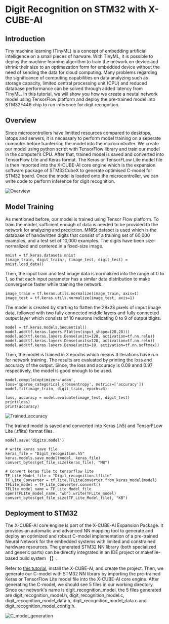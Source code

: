 # Digit Recognition on STM32 with X-CUBE-AI
## Introduction
Tiny machine learning (TinyML) is a concept of embedding artificial intelligence on a small pieces of harware. With TinyML, it is possible to deploy the machine learning algorithm to train the network on device and shrink their size to an optimazation form for embedded device without the need of sending the data for cloud computing. Many problems regarding the significance of computing capabilities on data analyzing such as storage capacity, limited central processing unit (CPU) and reduced database performance can be solved through added latency from TinyML. In this tutorial, we will show you how we create a neutal network model using TensorFlow platform and deploy the pre-trained model into STM32F446 chip to run inference for digit recognition.

## Overview
Since microcontrollers have limitted resources compared to desktops, latops and servers, it is necessary to perform model training on a seperate computer before tranferring the model into the microcontroller. We create our model using python script with TensorFlow library and train our model in the computer’s CPU. After that, trained model is saved and converted into TensorFlow Lite and Keras format. The Keras or TensorFLow Lite model file is then imported into the X-CUBE-AI core engine which is the expansion software package of STM32CubeX to generate optimised C-model for STM32 board. Once the model is loaded onto the microcontroller, we can write code to perform inference for digit recognition.

![Overview](https://user-images.githubusercontent.com/82255334/121970873-0fe91500-cdaa-11eb-9848-0f94a02903e4.png)

## Model Training
As mentioned before, our model is trained using Tensor Flow platform. To train the model, sufficient enough of data is needed to be provided to the network for analyzing and prediction. MNISt dataset is used which is the database of handwritten digits that consist of a training set of 60,000 examples, and a test set of 10,000 examples. The digits have been size-normalized and centered in a fixed-size image.

```
mnist = tf.keras.datasets.mnist
(image_train, digit_train), (image_test, digit_test) = mnist.load_data()
```

Then, the input train and test image data is normalized into the range of 0 to 1, so that each input parameter has a similar data distribution to make convergence faster while training the network.

```
image_train = tf.keras.utils.normalize(image_train, axis=1)
image_test = tf.keras.utils.normalize(image_test, axis=1)
```

The model is created by starting to flatten the 28x28 pixels of imput image data, followed with two fully connected middle layers and fully connected output layer which consists of 10 neurons indicating 0 to 9 of output digits.

```
model = tf.keras.models.Sequential()
model.add(tf.keras.layers.Flatten(input_shape=(28,28)))
model.add(tf.keras.layers.Dense(units=128, activation=tf.nn.relu))
model.add(tf.keras.layers.Dense(units=128, activation=tf.nn.relu))
model.add(tf.keras.layers.Dense(units=10, activation=tf.nn.softmax))
```

Then, the model is trained in 3 epochs which means 3 iterations have run for network training. The results are evaluated by printing the loss and accuracy of the output. Since, the loss and accuracy is 0.09 annd 0.97 respectively, the model is good enough to be used.

```
model.compile(optimizer='adam', loss='sparse_categorical_crossentropy', metrics=['accuracy'])
model.fit(image_train, digit_train, epochs=3)

loss, accuracy = model.evaluate(image_test, digit_test)
print(loss)
print(accuracy)
``` 

![Trained_accuracy](https://user-images.githubusercontent.com/82255334/122112165-1d0e0e80-ce53-11eb-9616-0649d965fca4.png)

The trained model is saved and converted into Keras (.h5) and TensorFLow Lite (.tflite) format files.

```
model.save('digits.model')

# write keras save file
keras_file = "Digit_recognition.h5"
keras.models.save_model(model, keras_file)
convert_bytes(get_file_size(keras_file), "MB")

# Convert keras file to tensorflow lite
TF_Lite_Model_file = "Digit_recognition.tflite"
TF_Lite_Converter = tf.lite.TFLiteConverter.from_keras_model(model)
TFLite_model = TF_Lite_Converter.convert()
TFLIte_model_name = TF_Lite_Model_file
open(TFLIte_model_name, "wb").write(TFLite_model)
convert_bytes(get_file_size(TF_Lite_Model_file), "KB")
```

## Deployment to STM32
The X-CUBE-AI core engine is part of the X-CUBE-AI Expansion Package. It provides an automatic and advanced NN mapping tool to generate and deploy an optimized and robust C-model implementation of a pre-trained Neural Network for the embedded systems with limited and constrained hardware resources. The generated STM32 NN library (both specialized
and generic parts) can be directly integrated in an IDE project or makefile-based build system 【】.

Refer to [this tutorial](https://www.digikey.com/en/maker/projects/tinyml-getting-started-with-stm32-x-cube-ai/f94e1c8bfc1e4b6291d0f672d780d2c0), install the X-CUBE-AI, and create the project. Then, we generate our C-model with STM32 NN library by importing the pre-trained Keras or TensorFlow Lite model file into the X-CUBE-AI core engine. After generating the C-model, we should see 5 files in our working directory. Since our network's name is digit_recognition_model, the 5 files generated are digit_recognition_model.h, digit_recognition_model.c, digit_recognition_model_data.h, digit_recognition_model_data.c and digit_recognition_model_config.h.

![C_model_generation](https://user-images.githubusercontent.com/82255334/122131748-38d1de80-ce6c-11eb-9d61-c510d943f4ac.PNG)







